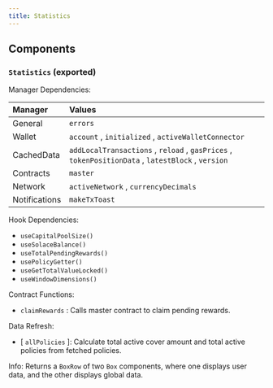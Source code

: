 ```yaml
---
title: Statistics
---
```


## Components

### `Statistics` (exported)

Manager Dependencies:

| Manager | Values                                                          |
| :--- | :------------------------------------------------------------------- |
| General | `errors`
| Wallet | `account` , `initialized` , `activeWalletConnector`
| CachedData | `addLocalTransactions` , `reload` , `gasPrices` , `tokenPositionData` , `latestBlock` , `version`
| Contracts | `master`
| Network | `activeNetwork` , `currencyDecimals`
| Notifications | `makeTxToast`

Hook Dependencies:

- `useCapitalPoolSize()`
- `useSolaceBalance()`
- `useTotalPendingRewards()`
- `usePolicyGetter()`
- `useGetTotalValueLocked()`
- `useWindowDimensions()`

Contract Functions:

- `claimRewards` : Calls master contract to claim pending rewards.

Data Refresh:

- [ `allPolicies` ]: Calculate total active cover amount and total active policies from fetched policies.

Info: Returns a `BoxRow` of two `Box` components, where one displays user data, and the other displays global data.
